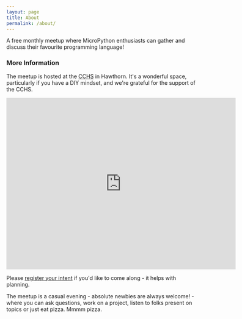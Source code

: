 ```yaml
---
layout: page
title: About
permalink: /about/
---
```


A free monthly meetup where MicroPython enthusiasts can gather and discuss their favourite programming language! 

### More Information

The meetup is hosted at the [CCHS](http://www.hackmelbourne.org/) in Hawthorn. It's a wonderful space, particularly if you have a DIY mindset, and we're grateful for the support of the CCHS.

<center><iframe src="https://www.google.com/maps/embed?pb=!1m18!1m12!1m3!1d3151.578455545983!2d145.0366251522981!3d-37.82334174226773!2m3!1f0!2f0!3f0!3m2!1i1024!2i768!4f13.1!3m3!1m2!1s0x6ad6422df11b001d%3A0x5d5df288addf8e80!2sConnected+Community+HackerSpace+(%22HackMelbourne%22)!5e0!3m2!1sen!2sau!4v1531139343800" width="600" height="450" frameborder="0" style="border:0" allowfullscreen></iframe></center>

Please [register your intent](https://www.meetup.com/MicroPython-Meetup/) if you'd like to come along - it helps with planning. 

The meetup is a casual evening - absolute newbies are always welcome! - where you can ask questions, work on a project, listen to folks present on topics or just eat pizza. Mmmm pizza.
